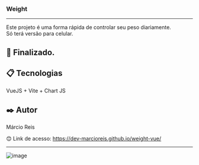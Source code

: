 ### Weight

---

Este projeto é uma forma rápida de controlar seu peso diariamente.<br>
Só terá versão para celular.

## 🚀 Finalizado.

## 📋 Tecnologias
VueJS + Vite + Chart JS 

## ✒️ Autor
Márcio Reis

😊 Link de acesso: https://dev-marcioreis.github.io/weight-vue/

---
![image](https://user-images.githubusercontent.com/122680054/235219637-76a8f799-ef9c-4cf1-ade1-ef5fa090e574.png)


